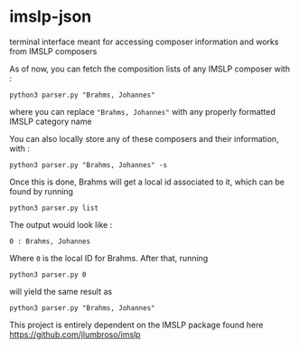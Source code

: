 # imslp-json

terminal interface meant for accessing composer information and works from IMSLP composers

As of now, you can fetch the composition lists of any IMSLP composer with : 

```
python3 parser.py "Brahms, Johannes" 
```
where you can replace ```"Brahms, Johannes"``` with any properly formatted IMSLP category name

You can also locally store any of these composers and their information, with :

```
python3 parser.py "Brahms, Johannes" -s 
```
Once this is done, Brahms will get a local id associated to it, which can be found by running
```
python3 parser.py list
```
The output would look like : 
```
0 : Brahms, Johannes
```
Where ```0``` is the local ID for Brahms. After that, running 
```
python3 parser.py 0 
```
will yield the same result as 
```
python3 parser.py "Brahms, Johannes"
```

This project is entirely dependent on the IMSLP package found here https://github.com/jlumbroso/imslp
